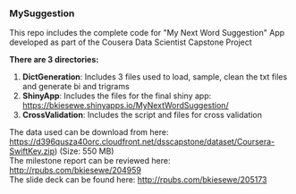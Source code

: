 ### MySuggestion

This repo includes the complete code for "My Next Word Suggestion" App developed as part of the Cousera Data Scientist Capstone Project

**There are 3 directories:**

1) **DictGeneration**: Includes 3 files used to load, sample, clean the txt files and generate bi and trigrams  
2) **ShinyApp**: Includes the files for the final shiny app: https://bkiesewe.shinyapps.io/MyNextWordSuggestion/  
3) **CrossValidation**: Includes the script and files for cross validation   

The data used can be download from here: https://d396qusza40orc.cloudfront.net/dsscapstone/dataset/Coursera-SwiftKey.zip) (Size: 550 MB)  
The milestone report can be reviewed here: http://rpubs.com/bkiesewe/204959  
The slide deck can be found here: http://rpubs.com/bkiesewe/205173  


